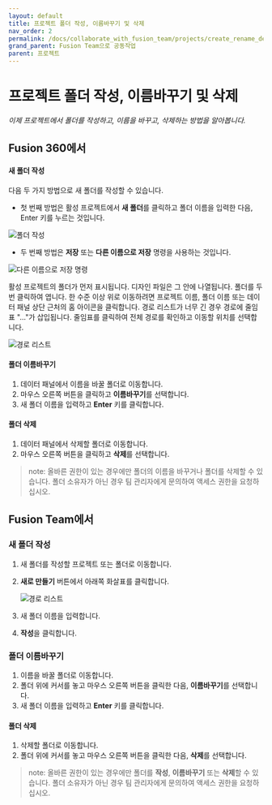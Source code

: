 ```yaml
---
layout: default
title: 프로젝트 폴더 작성, 이름바꾸기 및 삭제
nav_order: 2
permalink: /docs/collaborate_with_fusion_team/projects/create_rename_delete_project_folder
grand_parent: Fusion Team으로 공동작업
parent: 프로젝트
---
```

프로젝트 폴더 작성, 이름바꾸기 및 삭제
======================

_이제 프로젝트에서 폴더를 작성하고, 이름을 바꾸고, 삭제하는 방법을 알아봅니다._

Fusion 360에서
------------

#### 새 폴더 작성

다음 두 가지 방법으로 새 폴더를 작성할 수 있습니다.

*   첫 번째 방법은 활성 프로젝트에서 **새 폴더**를 클릭하고 폴더 이름을 입력한 다음, Enter 키를 누르는 것입니다.

![폴더 작성](https://help.autodesk.com/cloudhelp/KOR/Fusion-Import/images/create-project-folder.png)

*   두 번째 방법은 **저장** 또는 **다른 이름으로 저장** 명령을 사용하는 것입니다.

![다른 이름으로 저장 명령](https://help.autodesk.com/cloudhelp/KOR/Fusion-Import/images/save-as-dialog.png)

활성 프로젝트의 폴더가 먼저 표시됩니다. 디자인 파일은 그 안에 나열됩니다. 폴더를 두 번 클릭하여 엽니다. 한 수준 이상 위로 이동하려면 프로젝트 이름, 폴더 이름 또는 데이터 패널 상단 근처의 홈 아이콘을 클릭합니다. 경로 리스트가 너무 긴 경우 경로에 줄임표 "..."가 삽입됩니다. 줄임표를 클릭하여 전체 경로를 확인하고 이동할 위치를 선택합니다.

![경로 리스트](https://help.autodesk.com/cloudhelp/KOR/Fusion-Import/images/path-list.png)

#### 폴더 이름바꾸기

1.  데이터 패널에서 이름을 바꿀 폴더로 이동합니다.
2.  마우스 오른쪽 버튼을 클릭하고 **이름바꾸기**를 선택합니다.
3.  새 폴더 이름을 입력하고 **Enter** 키를 클릭합니다.

#### 폴더 삭제

1.  데이터 패널에서 삭제할 폴더로 이동합니다.
2.  마우스 오른쪽 버튼을 클릭하고 **삭제**를 선택합니다.

> note: 올바른 권한이 있는 경우에만 폴더의 이름을 바꾸거나 폴더를 삭제할 수 있습니다. 폴더 소유자가 아닌 경우 팀 관리자에게 문의하여 액세스 권한을 요청하십시오.

## Fusion Team에서

### 새 폴더 작성

1.  새 폴더를 작성할 프로젝트 또는 폴더로 이동합니다.
    
2.  **새로 만들기** 버튼에서 아래쪽 화살표를 클릭합니다.
    
    ![경로 리스트](https://help.autodesk.com/cloudhelp/KOR/Fusion-Import/images/ft-new-folder.png)
    
3.  새 폴더 이름을 입력합니다.
    
4.  **작성**을 클릭합니다.
    

### 폴더 이름바꾸기

1.  이름을 바꿀 폴더로 이동합니다.
2.  폴더 위에 커서를 놓고 마우스 오른쪽 버튼을 클릭한 다음, **이름바꾸기**를 선택합니다.
3.  새 폴더 이름을 입력하고 **Enter** 키를 클릭합니다.

#### 폴더 삭제

1.  삭제할 폴더로 이동합니다.
2.  폴더 위에 커서를 놓고 마우스 오른쪽 버튼을 클릭한 다음, **삭제**를 선택합니다.

> note: 올바른 권한이 있는 경우에만 폴더를 **작성**, **이름바꾸기** 또는 **삭제**할 수 있습니다. 폴더 소유자가 아닌 경우 팀 관리자에게 문의하여 액세스 권한을 요청하십시오.
